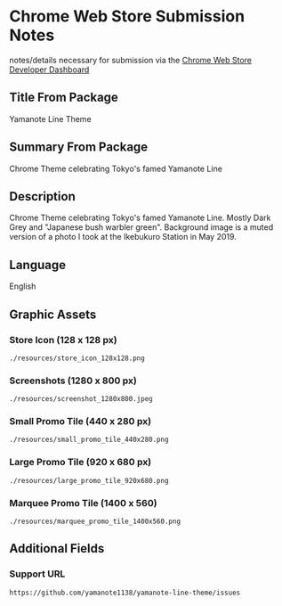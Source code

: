 # Chrome Web Store Submission Notes
notes/details necessary for submission via the [Chrome Web Store Developer Dashboard](https://chrome.google.com/webstore/devconsole/)

## Title From Package
Yamanote Line Theme

## Summary From Package
Chrome Theme celebrating Tokyo's famed Yamanote Line

## Description
Chrome Theme celebrating Tokyo's famed Yamanote Line. Mostly Dark Grey and "Japanese bush warbler green". Background image is a muted version of a photo I took at the Ikebukuro Station in May 2019.

## Language
English

## Graphic Assets

### Store Icon (128 x 128 px)
`./resources/store_icon_128x128.png`

### Screenshots (1280 x 800 px)
`./resources/screenshot_1280x800.jpeg`

### Small Promo Tile (440 x 280 px)
`./resources/small_promo_tile_440x280.png`

### Large Promo Tile (920 x 680 px)
`./resources/large_promo_tile_920x680.png`

### Marquee Promo Tile (1400 x 560)
`./resources/marquee_promo_tile_1400x560.png`

## Additional Fields

### Support URL
`https://github.com/yamanote1138/yamanote-line-theme/issues`


